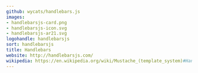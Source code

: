 ```yaml
---
github: wycats/handlebars.js
images:
- handlebarsjs-card.png
- handlebarsjs-icon.svg
- handlebarsjs-ar21.svg
logohandle: handlebarsjs
sort: handlebarsjs
title: Handlebars
website: http://handlebarsjs.com/
wikipedia: https://en.wikipedia.org/wiki/Mustache_(template_system)#Handlebars
---
```

